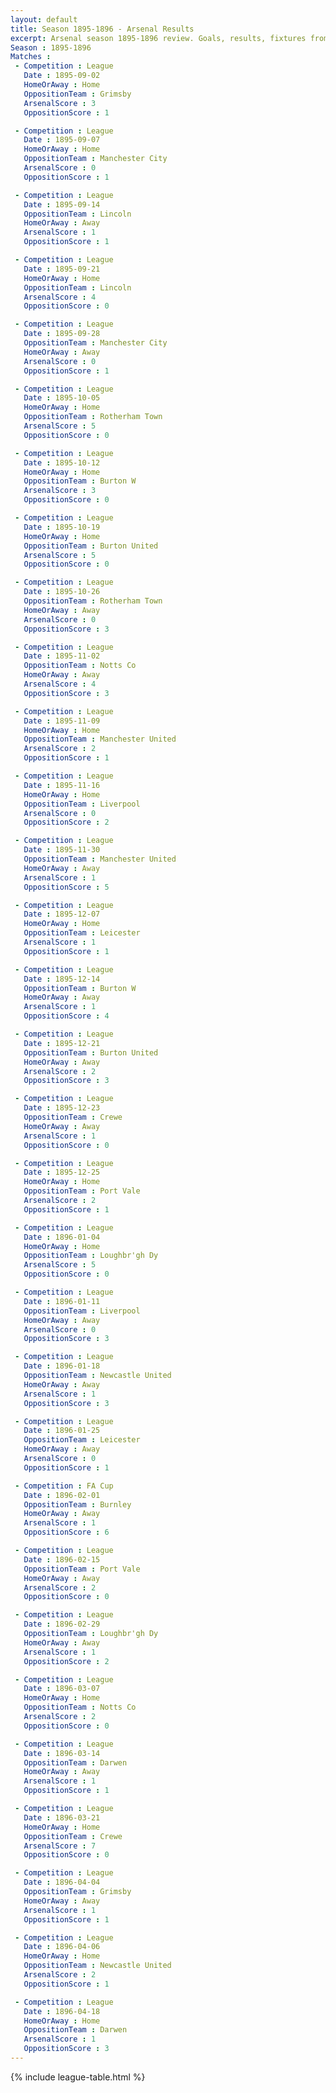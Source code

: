 ```yaml
---
layout: default
title: Season 1895-1896 - Arsenal Results 
excerpt: Arsenal season 1895-1896 review. Goals, results, fixtures from the 1895-1896 season on History of Arsenal Football Club
Season : 1895-1896
Matches :
 - Competition : League
   Date : 1895-09-02
   HomeOrAway : Home
   OppositionTeam : Grimsby
   ArsenalScore : 3
   OppositionScore : 1

 - Competition : League
   Date : 1895-09-07
   HomeOrAway : Home
   OppositionTeam : Manchester City
   ArsenalScore : 0
   OppositionScore : 1

 - Competition : League
   Date : 1895-09-14
   OppositionTeam : Lincoln
   HomeOrAway : Away
   ArsenalScore : 1
   OppositionScore : 1

 - Competition : League
   Date : 1895-09-21
   HomeOrAway : Home
   OppositionTeam : Lincoln
   ArsenalScore : 4
   OppositionScore : 0

 - Competition : League
   Date : 1895-09-28
   OppositionTeam : Manchester City
   HomeOrAway : Away
   ArsenalScore : 0
   OppositionScore : 1

 - Competition : League
   Date : 1895-10-05
   HomeOrAway : Home
   OppositionTeam : Rotherham Town
   ArsenalScore : 5
   OppositionScore : 0

 - Competition : League
   Date : 1895-10-12
   HomeOrAway : Home
   OppositionTeam : Burton W
   ArsenalScore : 3
   OppositionScore : 0

 - Competition : League
   Date : 1895-10-19
   HomeOrAway : Home
   OppositionTeam : Burton United
   ArsenalScore : 5
   OppositionScore : 0

 - Competition : League
   Date : 1895-10-26
   OppositionTeam : Rotherham Town
   HomeOrAway : Away
   ArsenalScore : 0
   OppositionScore : 3

 - Competition : League
   Date : 1895-11-02
   OppositionTeam : Notts Co
   HomeOrAway : Away
   ArsenalScore : 4
   OppositionScore : 3

 - Competition : League
   Date : 1895-11-09
   HomeOrAway : Home
   OppositionTeam : Manchester United
   ArsenalScore : 2
   OppositionScore : 1

 - Competition : League
   Date : 1895-11-16
   HomeOrAway : Home
   OppositionTeam : Liverpool
   ArsenalScore : 0
   OppositionScore : 2

 - Competition : League
   Date : 1895-11-30
   OppositionTeam : Manchester United
   HomeOrAway : Away
   ArsenalScore : 1
   OppositionScore : 5

 - Competition : League
   Date : 1895-12-07
   HomeOrAway : Home
   OppositionTeam : Leicester
   ArsenalScore : 1
   OppositionScore : 1

 - Competition : League
   Date : 1895-12-14
   OppositionTeam : Burton W
   HomeOrAway : Away
   ArsenalScore : 1
   OppositionScore : 4

 - Competition : League
   Date : 1895-12-21
   OppositionTeam : Burton United
   HomeOrAway : Away
   ArsenalScore : 2
   OppositionScore : 3

 - Competition : League
   Date : 1895-12-23
   OppositionTeam : Crewe
   HomeOrAway : Away
   ArsenalScore : 1
   OppositionScore : 0

 - Competition : League
   Date : 1895-12-25
   HomeOrAway : Home
   OppositionTeam : Port Vale
   ArsenalScore : 2
   OppositionScore : 1

 - Competition : League
   Date : 1896-01-04
   HomeOrAway : Home
   OppositionTeam : Loughbr'gh Dy
   ArsenalScore : 5
   OppositionScore : 0

 - Competition : League
   Date : 1896-01-11
   OppositionTeam : Liverpool
   HomeOrAway : Away
   ArsenalScore : 0
   OppositionScore : 3

 - Competition : League
   Date : 1896-01-18
   OppositionTeam : Newcastle United
   HomeOrAway : Away
   ArsenalScore : 1
   OppositionScore : 3

 - Competition : League
   Date : 1896-01-25
   OppositionTeam : Leicester
   HomeOrAway : Away
   ArsenalScore : 0
   OppositionScore : 1

 - Competition : FA Cup
   Date : 1896-02-01
   OppositionTeam : Burnley
   HomeOrAway : Away
   ArsenalScore : 1
   OppositionScore : 6

 - Competition : League
   Date : 1896-02-15
   OppositionTeam : Port Vale
   HomeOrAway : Away
   ArsenalScore : 2
   OppositionScore : 0

 - Competition : League
   Date : 1896-02-29
   OppositionTeam : Loughbr'gh Dy
   HomeOrAway : Away
   ArsenalScore : 1
   OppositionScore : 2

 - Competition : League
   Date : 1896-03-07
   HomeOrAway : Home
   OppositionTeam : Notts Co
   ArsenalScore : 2
   OppositionScore : 0

 - Competition : League
   Date : 1896-03-14
   OppositionTeam : Darwen
   HomeOrAway : Away
   ArsenalScore : 1
   OppositionScore : 1

 - Competition : League
   Date : 1896-03-21
   HomeOrAway : Home
   OppositionTeam : Crewe
   ArsenalScore : 7
   OppositionScore : 0

 - Competition : League
   Date : 1896-04-04
   OppositionTeam : Grimsby
   HomeOrAway : Away
   ArsenalScore : 1
   OppositionScore : 1

 - Competition : League
   Date : 1896-04-06
   HomeOrAway : Home
   OppositionTeam : Newcastle United
   ArsenalScore : 2
   OppositionScore : 1

 - Competition : League
   Date : 1896-04-18
   HomeOrAway : Home
   OppositionTeam : Darwen
   ArsenalScore : 1
   OppositionScore : 3
---
```



{% include league-table.html %}